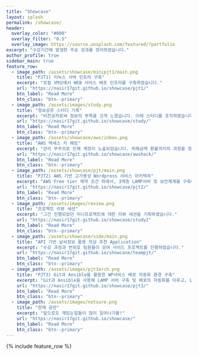 ```yaml
---
title: "Showcase"
layout: splash
permalink: /showcase/
header:
  overlay_color: "#000"
  overlay_filter: "0.5"
  overlay_image: https://source.unsplash.com/featured/?portfolio
excerpt: "수강기간에 발생한 주요 성과를 정리하였습니다."
author_profile: true
sidebar_main: true
feature_row:
  - image_path: /assets/showcase/minipjt1/main.png
    title: "PJT1) 리눅스 서버 인프라 구축"
    excerpt: "로컬 VM상에서 WEB 서비스 배포 인프라를 구축하였습니다."
    url: "https://nasir17git.github.io/showcase/pjt1/"
    btn_label: "Read More"
    btn_class: "btn--primary"
  - image_path: /assets/images/study.png
    title: "정보공유 스터디 기획"
    excerpt: "비전공자로써 정보의 부족을 크게 느꼈습니다. 이에 스터디를 조직하였습니다."
    url: "https://nasir17git.github.io/showcase/study/"
    btn_label: "Read More"
    btn_class: "btn--primary"
  - image_path: /assets/showcase/aws/inbox.png
    title: "AWS 액세스 키 해킹"
    excerpt: "관리 부주의로 인해 계정이 노출되었습니다. 피해금액 환불까지의 과정을 정리하였습니다."
    url: "https://nasir17git.github.io/showcase/awshack/"
    btn_label: "Read More"
    btn_class: "btn--primary"
  - image_path: /assets/showcase/pjt/main.png
    title: "PJT2) AWS 기반 고가용성 Wordpress 서비스 아키텍쳐"
    excerpt: "AWS Free tier 제약 조건 하에서, 3계층 LAMP서버 및 보안체계를 구축하고, Slack 메신저와 연동하였습니다."
    url: "https://nasir17git.github.io/showcase/pjt2/"
    btn_label: "Read More"
    btn_class: "btn--primary"
  - image_path: /assets/images/review.png
    title: "프로젝트 리뷰 세션"
    excerpt: "그간 진행되었던 미니프로젝트에 대한 리뷰 세션을 기획하였습니다."
    url: "https://nasir17git.github.io/showcase/study2"
    btn_label: "Read More"
    btn_class: "btn--primary"
  - image_path: /assets/showcase/side/main.png
    title: "API 기반 날씨정보 활용 의상 추천 Application"
    excerpt: "수강 과정과 번외로 팀원들이 모여 사이드 프로젝트를 진행하였습니다."
    url: "https://nasir17git.github.io/showcase/teampjt/"
    btn_label: "Read More"
    btn_class: "btn--primary"
  - image_path: /assets/images/pjt3arch.png
    title: "PJT3) Git과 Ansible을 활용한 WP서비스 배포 자동화 환경 구축"
    excerpt: "Git과 Ansible을 사용해 LAMP 서버 구축 및 배포의 자동화를 이루고, Live Demo를 진행하였습니다"
    url: "https://nasir17git.github.io/showcase/pjt3/"
    btn_label: "Read More"
    btn_class: "btn--primary"
  - image_path: /assets/images/notsure.png
    title: "현재 공란"
    excerpt: "앞으로도 재밌는일들이 많이 일어나기를!"
    url: "https://nasir17git.github.io/showcase/"
    btn_label: "Read More"
    btn_class: "btn--primary"
---
```


{% include feature_row %}
